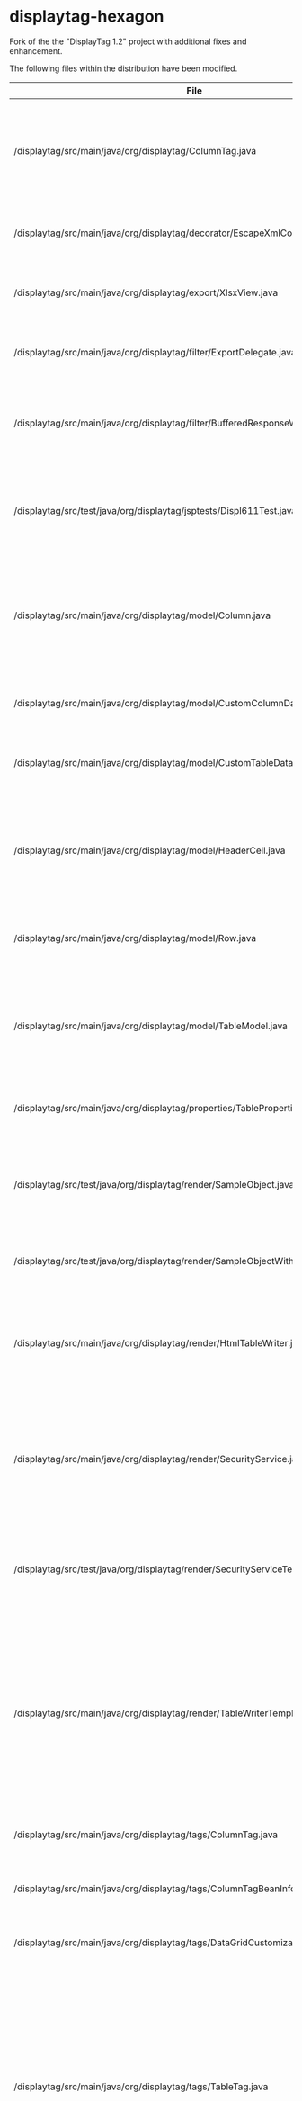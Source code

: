 # displaytag-hexagon
Fork of the the "DisplayTag 1.2" project with additional fixes and enhancement.

The following files within the distribution have been modified.

File | Changes
--- | ---
/displaytag/src/main/java/org/displaytag/ColumnTag.java | Implement support for "securing" rows of data so unauthorized users cannot see/export them
/displaytag/src/main/java/org/displaytag/decorator/EscapeXmlColumnDecorator.java | Add ability to customize set of columns and their order
/displaytag/src/main/java/org/displaytag/export/XlsxView.java | Modified Excel export to support Excel 2007+ format
/displaytag/src/main/java/org/displaytag/filter/ExportDelegate.java | Set Cache-control values so exported data are not cached.
/displaytag/src/main/java/org/displaytag/filter/BufferedResponseWrapper.java | Prevent DisplayTag exports from stripping no-cache headers on response
/displaytag/src/test/java/org/displaytag/jsptests/Displ611Test.java | DISPL-611: Column text should not be abbreviated in PDF/Excel export when maxLength is set
/displaytag/src/main/java/org/displaytag/model/Column.java | Enforce security settings in display/export of data; Add ability to customize set of columns and their order
/displaytag/src/main/java/org/displaytag/model/CustomColumnData.java | Add ability to customize set of columns and their order
/displaytag/src/main/java/org/displaytag/model/CustomTableData.java | Add ability to customize set of columns and their order
/displaytag/src/main/java/org/displaytag/model/HeaderCell.java | DISPL-242: Add support for "grouped" table headers; Add ability to customize set of columns and their order
/displaytag/src/main/java/org/displaytag/model/Row.java | Enforce security settings in display/export of data
/displaytag/src/main/java/org/displaytag/model/TableModel.java | DISPL-242: Add support for "grouped" table headers; Add ability to customize set of columns and their order
/displaytag/src/main/java/org/displaytag/properties/TableProperties.java | Added a property for secured row label
/displaytag/src/test/java/org/displaytag/render/SampleObject.java | Facilitate testing of secured table row features; Modified Excel export to support Excel 2007+ format
/displaytag/src/test/java/org/displaytag/render/SampleObjectWithoutRecnum.java | Facilitate unit testing of the secured table row features.
/displaytag/src/main/java/org/displaytag/render/HtmlTableWriter.java | DISPL-242: Add support for "grouped" table headers; Add ability to customize set of columns and their order
/displaytag/src/main/java/org/displaytag/render/SecurityService.java | New file; implements support for "securing" rows of data so unauthorized users cannot see/export them
/displaytag/src/test/java/org/displaytag/render/SecurityServiceTest.java | Facilitate testing of secured table row features; Modified Excel export to support Excel 2007+ format
/displaytag/src/main/java/org/displaytag/render/TableWriterTemplate.java | DISPL-611: Column text should not be abbreviated in PDF/Excel export when maxLength is set; change to support "securing" rows of data so unauthorized users cannot see/export them
/displaytag/src/main/java/org/displaytag/tags/ColumnTag.java | Ability to customize set of columns and their order.
/displaytag/src/main/java/org/displaytag/tags/ColumnTagBeanInfo.java | DISPL-242: Add support for "grouped" table headers
/displaytag/src/main/java/org/displaytag/tags/DataGridCustomizationUtil.java | Add ability to customize set of columns and their order
/displaytag/src/main/java/org/displaytag/tags/TableTag.java | DISPL-409: wrong sorting column in export; DISPL-439: Additional wildcard featrures; Change to support "securing" rows of data so unauthorized users cannot see/export them; ability to change column order of table
/displaytag/src/main/java/org/displaytag/util/LookupUtil.java | DISPL-611: Column text should not be abbreviated in PDF/Excel export when maxLength is set; Add ability to customize set of columns and their order
/displaytag/src/main/java/org/displaytag/util/TagConstants.java | DISPL-242: Add support for "grouped" table headers
/displaytag-export-poi/src/main/java/org/displaytag/decorator/xssf/DecoratesXssf.java | New file; Modified Excel export to support Excel 2007+ format
/displaytag-export-poi/src/main/java/org/displaytag/export/DefaultXssfExportView.java | New file; Modified Excel export to support Excel 2007+ format
/displaytag-export-poi/src/main/java/org/displaytag/render/XssfTableWriter.java | Modifed Excel export to support Excel 2007+ format
/displaytag-portlet/src/test/java/org/displaytag/portlet/PortletHrefTest.java |  DISPL-611: Column text should not be abbreviated in PDF/Excel export when maxLength is set
